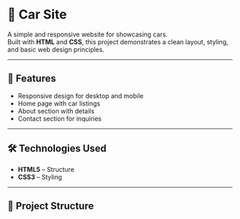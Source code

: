 # 🚗 Car Site

A simple and responsive website for showcasing cars.  
Built with **HTML** and **CSS**, this project demonstrates a clean layout, styling, and basic web design principles.

---

## 📌 Features
- Responsive design for desktop and mobile  
- Home page with car listings  
- About section with details  
- Contact section for inquiries  

---

## 🛠️ Technologies Used
- **HTML5** – Structure  
- **CSS3** – Styling  

---

## 📂 Project Structure
